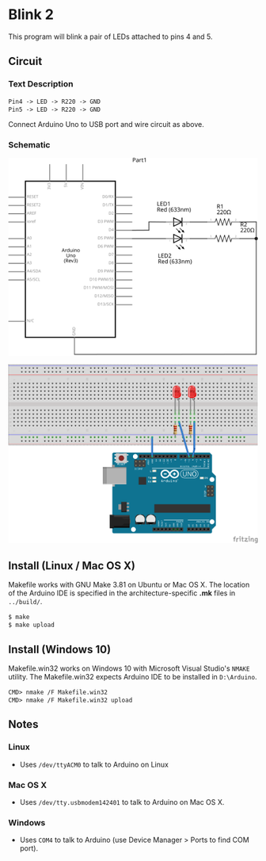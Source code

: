 # Blink 2

This program will blink a pair of LEDs attached to pins 4 and 5.

## Circuit

### Text Description

```
Pin4 -> LED -> R220 -> GND
Pin5 -> LED -> R220 -> GND
```

Connect Arduino Uno to USB port and wire circuit as above. 

### Schematic

![Schematic](images/Blink2_schem.svg)

![Breadboard](images/Blink2_bb.png)


## Install (Linux / Mac OS X)

Makefile works with GNU Make 3.81 on Ubuntu or Mac OS X. The location of the
Arduino IDE is specified in the architecture-specific __.mk__ files in
`../build/`.

```
$ make
$ make upload
```

## Install (Windows 10)

Makefile.win32 works on Windows 10 with Microsoft Visual Studio's `NMAKE` utility.
The Makefile.win32 expects Arduino IDE to be installed in `D:\Arduino`.

```
CMD> nmake /F Makefile.win32
CMD> nmake /F Makefile.win32 upload
```

## Notes

### Linux 
* Uses `/dev/ttyACM0` to talk to Arduino on Linux

### Mac OS X
* Uses `/dev/tty.usbmodem142401` to talk to Arduino on Mac OS X.

### Windows
* Uses `COM4` to talk to Arduino (use Device Manager > Ports to find COM port).
